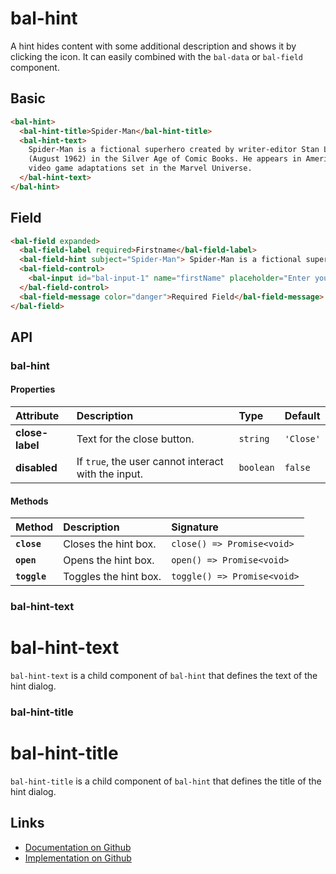 # bal-hint

<!-- START: human documentation top -->

A hint hides content with some additional description and shows it by clicking the icon.
It can easily combined with the `bal-data` or `bal-field` component.

<!-- END: human documentation top -->

## Basic

<ClientOnly>  <docs-demo-bal-hint-46></docs-demo-bal-hint-46></ClientOnly>

```html
<bal-hint>
  <bal-hint-title>Spider-Man</bal-hint-title>
  <bal-hint-text>
    Spider-Man is a fictional superhero created by writer-editor Stan Lee and writer-artist Steve Ditko. He first appeared in the anthology comic book Amazing Fantasy #15
    (August 1962) in the Silver Age of Comic Books. He appears in American comic books published by Marvel Comics, as well as in a number of movies, television shows, and
    video game adaptations set in the Marvel Universe.
  </bal-hint-text>
</bal-hint>
```

## Field

<ClientOnly>  <docs-demo-bal-hint-47></docs-demo-bal-hint-47></ClientOnly>

```html
<bal-field expanded>
  <bal-field-label required>Firstname</bal-field-label>
  <bal-field-hint subject="Spider-Man"> Spider-Man is a fictional superhero created by writer-editor Stan Lee and writer-artist Steve Ditko. </bal-field-hint>
  <bal-field-control>
    <bal-input id="bal-input-1" name="firstName" placeholder="Enter your firstname"></bal-input>
  </bal-field-control>
  <bal-field-message color="danger">Required Field</bal-field-message>
</bal-field>
```


## API

### bal-hint

#### Properties

| Attribute       | Description                                         | Type      | Default   |
| :-------------- | :-------------------------------------------------- | :-------- | :-------- |
| **close-label** | Text for the close button.                          | `string`  | `'Close'` |
| **disabled**    | If `true`, the user cannot interact with the input. | `boolean` | `false`   |

#### Methods

| Method       | Description           | Signature                   |
| :----------- | :-------------------- | :-------------------------- |
| **`close`**  | Closes the hint box.  | `close() => Promise<void>`  |
| **`open`**   | Opens the hint box.   | `open() => Promise<void>`   |
| **`toggle`** | Toggles the hint box. | `toggle() => Promise<void>` |

### bal-hint-text


# bal-hint-text

`bal-hint-text` is a child component of `bal-hint` that defines the text of the hint dialog.



### bal-hint-title


# bal-hint-title

`bal-hint-title` is a child component of `bal-hint` that defines the title of the hint dialog.





<!-- START: human documentation bottom -->

<!-- END: human documentation bottom -->


## Links

* [Documentation on Github](https://github.com/baloise/ui-library/blob/master/docs/src/components/components/bal-hint.md)
* [Implementation on Github](https://github.com/baloise/ui-library/blob/master/packages/library/src/components/bal-hint)

